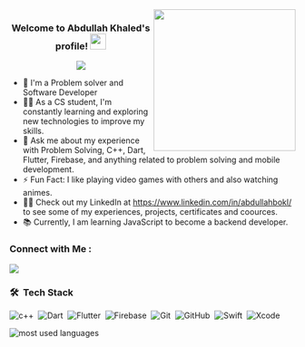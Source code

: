 
<img width="250" align="right" src="https://c.tenor.com/_DOBjnGspYAAAAAM/code-coding.gif">

<h3 align="center">
  Welcome to Abdullah Khaled's profile!
  <img src="https://media.giphy.com/media/hvRJCLFzcasrR4ia7z/giphy.gif" width="28">
</h3>

<!-- Typing SVG by DenverCoder1 - https://github.com/DenverCoder1/readme-typing-svg -->
<p align="center">
  <a href="https://github.com/DenverCoder1/readme-typing-svg"><img src="https://readme-typing-svg.herokuapp.com/?lines=Flutter%20developer;Always%20learning%20new%20things&font=Fira%20Code&center=true&width=440&height=45&color=f75c7e&vCenter=true&size=22"></a>
</p> 

- 🏢 I'm a Problem solver and Software Developer 
- 👨‍💻 As a CS student, I'm constantly learning and exploring new technologies to improve my skills.
- 💬 Ask me about my experience with Problem Solving, C++, Dart, Flutter, Firebase, and anything related to problem solving and mobile development.
- ⚡ Fun Fact: I like playing video games with others and also watching animes.
- 👨‍💻 Check out my LinkedIn at https://www.linkedin.com/in/abdullahbokl/ to see some of my experiences, projects, certificates and coources.
- 📚 Currently, I am learning JavaScript to become a backend developer.


### Connect with Me :

<a href="https://www.linkedin.com/in/abdullahbokl/" target="_blank"><img src="https://img.shields.io/badge/-Abdullah%20Khaled-0077B5?style=for-the-badge&logo=Linkedin&logoColor=white"/></a>

### 🛠 &nbsp;Tech Stack

![c++](https://img.shields.io/badge/-C++-05122A?style=flat&logo=c%2B%2B&logoColor=white)&nbsp;
![Dart](https://img.shields.io/badge/-Dart-05122A?style=flat&logo=Dart)&nbsp;
![Flutter](https://img.shields.io/badge/-Flutter-05122A?style=flat&logo=Flutter)&nbsp;
![Firebase](https://img.shields.io/badge/-Firebase%20-05122A?style=flat&logo=Firebase)&nbsp;
![Git](https://img.shields.io/badge/-Git-05122A?style=flat&logo=git)&nbsp;
![GitHub](https://img.shields.io/badge/-GitHub-05122A?style=flat&logo=github)&nbsp;
![Swift](https://img.shields.io/badge/-Swift-05122A?style=flat&logo=Swift)&nbsp;
![Xcode](https://img.shields.io/badge/-Xcode-05122A?style=flat&logo=Xcode)&nbsp;




<img align="left" src="https://github-readme-stats.vercel.app/api/top-langs?username=abdullahbokl&show_icons=true&locale=en&layout=compact&theme=radical" alt="most used languages" />
<br>
